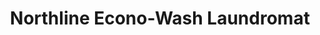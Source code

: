---
title: "Northline Econo-Wash Laundromat"
url: /southgate/northline-econo-wash-laundromat/
shop: Wäscherei
---